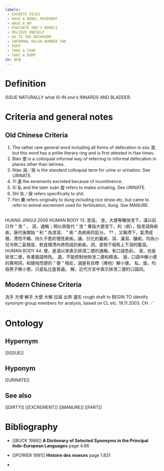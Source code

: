 ```yaml
---
labels: 
 - EXCRETE FECES
 - HAVE A BOWEL MOVEMENT
 - HAVE A BM
 - EVACUATE ONE'S BOWELS
 - RELIEVE ONESELF
 - GO TO THE BATHROOM
 - INFORMAL DO/GO NUMBER TWO
 - POOP
 - TAKE A CRAP
 - TAKE A DUMP
zh: 排泄
---
```


# Definition
ISSUE NATURALLY what IS-IN one's INNARDS AND BLADDER.
# Criteria and general notes
## Old Chinese Criteria
1. The rather rare general word including all forms of defecation is sōu 溲, but this word has a polite literary ring and is first attested in Han times.
2. Biàn 便 is a colloquial informal way of referring to informal defecation in places other than latrines.
3. Niào 溺／尿 is the standard colloquial term for urine or urination. See URINATE.
4. Yí 遺 the exrements excreted because of incontinence.
5. Sī 私 and the later xuán 旋 refers to males urinating. See URINATE.
6. Shǐ 矢／屎 refers specifically to shit.
7. Fèn 糞 refers originally to dung including rice straw etc, but came to refer to animal excrement used for fertilisation, dung. See MANURE.
## 
HUANG JINGUI 2006
HUMAN BODY 13. 泄瀉。
泄，大便等暢快泄下，漢以前只作 “ 泄 ” 。
瀉，通稱；明以來取代 “ 泄 ” 專指大便泄下。利（痢），指泄瀉與痢疾，唐代後開始 “ 利 ” 為泄瀉、 “ 痢 ” 為痢疾的區分。
?? ，又稱滯下，氣滯成積、滯而不暢、持久不愈的慢性痢疾。讓，衍化的曩痢、瀉、瀼瀉、釀痢，均為小兒冷熱二氣相並、飲食積滯內停而成的痢疾。洞，食物下咽馬上下瀉的腹瀉。
HUMAN BODY 44.
便，是漢以來表示排泄二便的通稱，有口語色彩。
溲，也是排泄二便，有書面語特色。
遺，不能控制地排泄二便和精液。
溺，口語中解小便的專用詞，和隨地而便的 “ 便 ” 相反，溺是有目標（擇地）解小便。
私、旋，均指男子解小便，只是私比旋普遍。
解，近代方言中表示排泄二便的口語詞。
## Modern Chinese Criteria
洗手
方便
解手
大便
大解
拉屎
出恭
遺矢
rough draft to BEGIN TO identify synonym group members for analysis, based on CL etc. 18.11.2003. CH ／
# Ontology

## Hypernym
[[ISSUE]]
## Hyponym
[[URINATE]]
## See also
[[DIRTY]]
[[EXCREMENT]]
[[MANURE]]
[[FART]]
# Bibliography
- [[BUCK 1988]]
**A Dictionary of Selected Synonyms in the Principal Indo-European Languages** page 4.66

- [[POIRIER 1991]]
**Histoire des moeurs** page 1.831

- 
